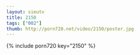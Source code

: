 ```yaml
--- 
layout: sieutv
title: 2150
tags: ["002"]
thumb: http://porn720.net/video/2150/poster.jpg
---
```

{% include porn720 key="2150" %} 
